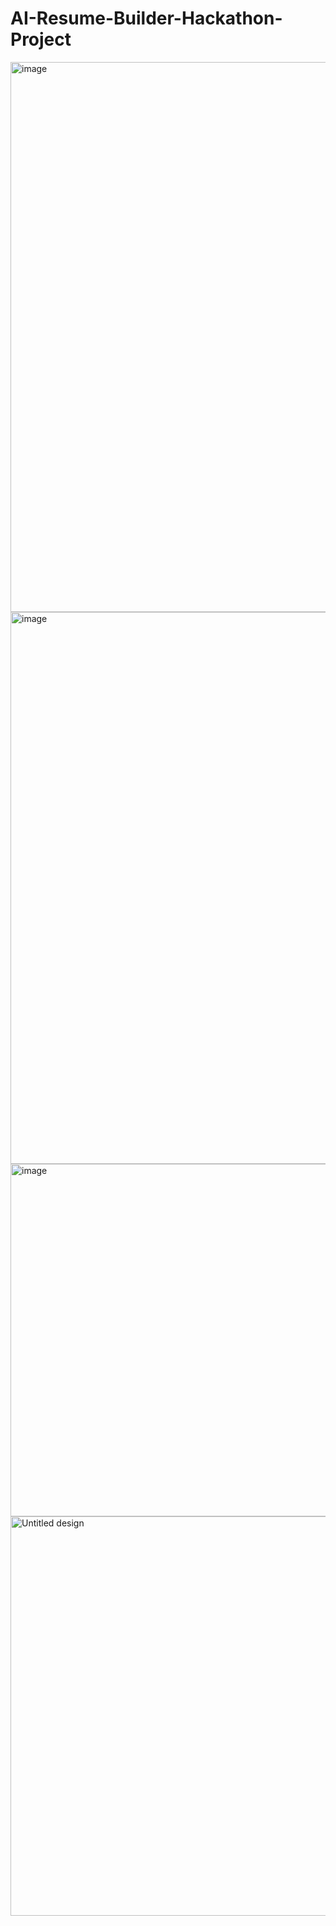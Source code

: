 # AI-Resume-Builder-Hackathon-Project
<img width="1598" height="880" alt="image" src="https://github.com/user-attachments/assets/e290f011-dd14-4da0-bc5e-383cdd2d7ab9" />
<img width="1589" height="883" alt="image" src="https://github.com/user-attachments/assets/afdacce3-14d1-4a0d-8c71-a2a83a67f479" />
<img width="1188" height="564" alt="image" src="https://github.com/user-attachments/assets/f7ef2e6c-5896-461a-8367-b12657baca5c" />
<img width="1197" height="639" alt="Untitled design" src="https://github.com/user-attachments/assets/f42a2089-aac6-485c-8803-d8dcf70a1874" />



